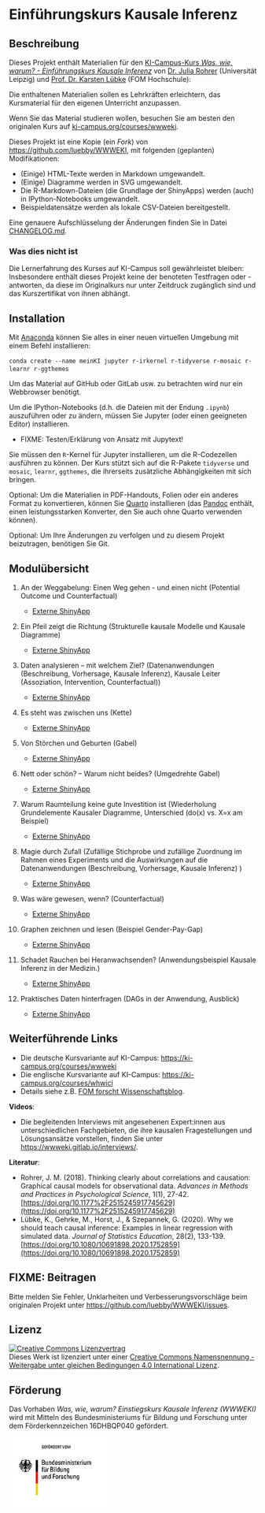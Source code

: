 <!--
SPDX-FileCopyrightText: 2022 Julia Rohrer, Karsten Lübke
SPDX-FileContributor: 2024 Johannes Keyser

SPDX-License-Identifier: CC-BY-SA-4.0
-->

# Einführungskurs Kausale Inferenz

## Beschreibung

Dieses Projekt enthält Materialien für den [KI-Campus-Kurs _Was, wie, warum? - Einführungskurs Kausale Inferenz_](https://ki-campus.org/courses/wwweki) von [Dr. Julia Rohrer](https://juliarohrer.com/) (Universität Leipzig) und [Prof. Dr. Karsten Lübke](https://ki-campus.org/node/793) (FOM Hochschule):

Die enthaltenen Materialien sollen es Lehrkräften erleichtern, das Kursmaterial für den eigenen Unterricht anzupassen.

Wenn Sie das Material studieren wollen, besuchen Sie am besten den originalen Kurs auf [ki-campus.org/courses/wwweki](https://ki-campus.org/courses/wwweki).

Dieses Projekt ist eine Kopie (ein _Fork_) von <https://github.com/luebby/WWWEKI>, mit folgenden (geplanten) Modifikationen:

- (Einige) HTML-Texte werden in Markdown umgewandelt.
- (Einige) Diagramme werden in SVG umgewandelt.
- Die R-Markdown-Dateien (die Grundlage der ShinyApps) werden (auch) in IPython-Notebooks umgewandelt.
- Beispieldatensätze werden als lokale CSV-Dateien bereitgestellt.

Eine genauere Aufschlüsselung der Änderungen finden Sie in Datei [CHANGELOG.md](CHANGELOG.md).

### Was dies nicht ist

Die Lernerfahrung des Kurses auf KI-Campus soll gewährleistet bleiben:
Insbesondere enthält dieses Projekt keine der benoteten Testfragen oder -antworten, da diese im Originalkurs nur unter Zeitdruck zugänglich sind und das Kurszertifikat von ihnen abhängt.


## Installation

Mit [Anaconda](https://anaconda.org/) können Sie alles in einer neuen virtuellen Umgebung mit einem Befehl installieren:

```
conda create --name meinKI jupyter r-irkernel r-tidyverse r-mosaic r-learnr r-ggthemes
```

Um das Material auf GitHub oder GitLab usw. zu betrachten wird nur ein Webbrowser benötigt.

Um die IPython-Notebooks (d.h. die Dateien mit der Endung `.ipynb`) auszuführen oder zu ändern, müssen Sie Jupyter (oder einen geeigneten Editor) installieren.

- FIXME: Testen/Erklärung von Ansatz mit Jupytext!

Sie müssen den `R`-Kernel für Jupyter installieren, um die R-Codezellen ausführen zu können.
Der Kurs stützt sich auf die R-Pakete `tidyverse` und `mosaic`, `learnr`, `ggthemes`, die ihrerseits zusätzliche Abhängigkeiten mit sich bringen.

Optional: Um die Materialien in PDF-Handouts, Folien oder ein anderes Format zu konvertieren, können Sie [Quarto](https://quarto.org/) installieren (das [Pandoc](https://pandoc.org/) enthält, einen leistungsstarken Konverter, den Sie auch ohne Quarto verwenden können).

Optional: Um Ihre Änderungen zu verfolgen und zu diesem Projekt beizutragen, benötigen Sie Git.


## Modulübersicht

1. An der Weggabelung: Einen Weg gehen - und einen nicht (Potential Outcome und Counterfactual)
    - [Externe ShinyApp](https://fomshinyapps.shinyapps.io/WWWEKI_Modul_01/)

2. Ein Pfeil zeigt die Richtung (Strukturelle kausale Modelle und Kausale Diagramme)
    - [Externe ShinyApp](https://fomshinyapps.shinyapps.io/WWWEKI_Modul_02/)

3. Daten analysieren – mit welchem Ziel? (Datenanwendungen (Beschreibung, Vorhersage, Kausale Inferenz), Kausale Leiter (Assoziation, Intervention, Counterfactual))
    - [Externe ShinyApp](https://fomshinyapps.shinyapps.io/WWWEKI_Modul_03/)

4. Es steht was zwischen uns (Kette)
    - [Externe ShinyApp](https://fomshinyapps.shinyapps.io/WWWEKI_Modul_04/)

5. Von Störchen und Geburten (Gabel)
    - [Externe ShinyApp](https://fomshinyapps.shinyapps.io/WWWEKI_Modul_05/)

6. Nett oder schön? – Warum nicht beides? (Umgedrehte Gabel)
    - [Externe ShinyApp](https://fomshinyapps.shinyapps.io/WWWEKI_Modul_06/)

7. Warum Raumteilung keine gute Investition ist (Wiederholung Grundelemente Kausaler Diagramme, Unterschied (do(x) vs. X=x am Beispiel)
    - [Externe ShinyApp](https://fomshinyapps.shinyapps.io/WWWEKI_Modul_07/)

8. Magie durch Zufall (Zufällige Stichprobe und zufällige Zuordnung im Rahmen eines Experiments und die Auswirkungen auf die Datenanwendungen (Beschreibung, Vorhersage, Kausale Inferenz) )
    - [Externe ShinyApp](https://fomshinyapps.shinyapps.io/WWWEKI_Modul_08/)

9. Was wäre gewesen, wenn? (Counterfactual)
    - [Externe ShinyApp](https://fomshinyapps.shinyapps.io/WWWEKI_Modul_09/)

10. Graphen zeichnen und lesen (Beispiel Gender-Pay-Gap)
    - [Externe ShinyApp](https://fomshinyapps.shinyapps.io/WWWEKI_Modul_10/)

11. Schadet Rauchen bei Heranwachsenden? (Anwendungsbeispiel Kausale Inferenz in der Medizin.)
    - [Externe ShinyApp](https://fomshinyapps.shinyapps.io/WWWEKI_Modul_11/)

12. Praktisches Daten hinterfragen (DAGs in der Anwendung, Ausblick)
    - [Externe ShinyApp](https://fomshinyapps.shinyapps.io/WWWEKI_Modul_12/)


## Weiterführende Links

- Die deutsche Kursvariante auf KI-Campus: <https://ki-campus.org/courses/wwweki>
- Die englische Kursvariante auf KI-Campus: <https://ki-campus.org/courses/whwici>
- Details siehe z.B. [FOM forscht Wissenschaftsblog](https://www.fom-blog.de/2021/07/einstiegskurs-kausale-inferenz-wird-gemeinsam-von-der-universitaet-leipzig-und-der-fom-hochschule-mit-einer-foerderung-durch-das-bmbf-entwickelt/).
 
**Videos**:

- Die begleitenden Interviews mit angesehenen Expert:innen aus unterschiedlichen Fachgebieten, die ihre kausalen Fragestellungen und Lösungsansätze vorstellen, finden Sie unter <https://wwweki.gitlab.io/interviews/>.

**Literatur**:

- Rohrer, J. M. (2018). Thinking clearly about correlations and causation: Graphical causal models for observational data. *Advances in Methods and Practices in Psychological Science*, 1(1), 27-42. [https://doi.org/10.1177%2F2515245917745629](https://doi.org/10.1177%2F2515245917745629)
- Lübke, K., Gehrke, M., Horst, J., & Szepannek, G. (2020). Why we should teach causal inference: Examples in linear regression with simulated data. *Journal of Statistics Education*, 28(2), 133-139. [https://doi.org/10.1080/10691898.2020.1752859](https://doi.org/10.1080/10691898.2020.1752859)


## FIXME: Beitragen

Bitte melden Sie Fehler, Unklarheiten und Verbesserungsvorschläge beim originalen Projekt unter <https://github.com/luebby/WWWEKI/issues>.


## Lizenz

<a rel="license" href="http://creativecommons.org/licenses/by-sa/4.0/"><img alt="Creative Commons Lizenzvertrag" style="border-width:0" src="https://i.creativecommons.org/l/by-sa/4.0/88x31.png" /></a><br />Dieses Werk ist lizenziert unter einer <a rel="license" href="http://creativecommons.org/licenses/by-sa/4.0/">Creative Commons Namensnennung - Weitergabe unter gleichen Bedingungen 4.0 International Lizenz</a>.

## Förderung

Das Vorhaben *Was, wie, warum? Einstiegskurs Kausale Inferenz (WWWEKI)* wird mit Mitteln des Bundesministeriums für Bildung und Forschung unter dem Förderkennzeichen 16DHBQP040 gefördert.

![Logo BMBF](/images/csm_Logo-BMBF.jpg)
